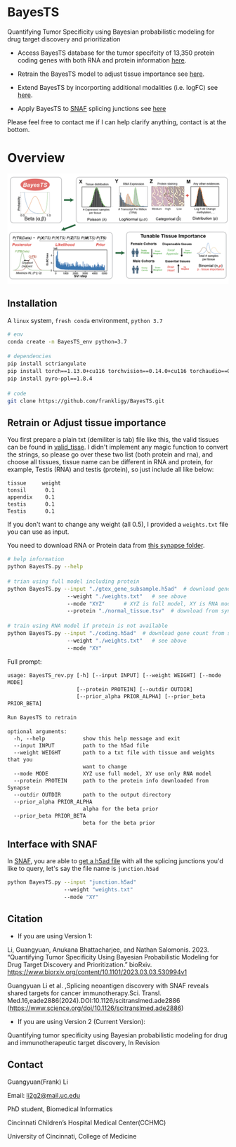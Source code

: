 # BayesTS
Quantifying Tumor Specificity using Bayesian probabilistic modeling for drug target discovery and prioritization

 - Access BayesTS database for the tumor specifcity of 13,350 protein coding genes with both RNA and protein information [here](./database/full_results_XYZ.txt).

 - Retrain the BayesTS model to adjust tissue importance see [here](https://github.com/frankligy/BayesTS?tab=readme-ov-file#retrain-or-adjust-tissue-importance).

 - Extend BayesTS by incorporting additional modalities (i.e. logFC) see [here](https://github.com/frankligy/BayesTS/tree/main/extension).

 - Apply BayesTS to [SNAF](https://github.com/frankligy/SNAF) splicing junctions see [here](https://github.com/frankligy/BayesTS?tab=readme-ov-file#interface-with-snaf)

 Please feel free to contact me if I can help clarify anything, contact is at the bottom.


 # Overview

 ![overview](./images/fig1.png)


 ## Installation

A `linux` system, `fresh conda` environment, `python 3.7`

 ```bash
# env
conda create -n BayesTS_env python=3.7

# dependencies
pip install sctriangulate
pip install torch==1.13.0+cu116 torchvision==0.14.0+cu116 torchaudio==0.13.0 --extra-index-url https://download.pytorch.org/whl/cu116
pip install pyro-ppl==1.8.4

# code
git clone https://github.com/frankligy/BayesTS.git
 ```

 ## Retrain or Adjust tissue importance

 You first prepare a plain txt (demiliter is tab) file like this, the valid tissues can be found in [valid_tisse](./database/valid_tissues.txt). I didn't implement any magic function to convert the strings, so please go over these two list (both protein and rna), and choose all tissues, tissue name can be different in RNA and protein, for example, Testis (RNA) and testis (protein), so just include all like below:

 ```
tissue     weight
tonsil      0.1
appendix    0.1
testis      0.1
Testis      0.1
 ```

If you don't want to change any weight (all 0.5), I provided a `weights.txt` file you can use as input.

You need to download RNA or Protein data from [this synapse folder](https://www.synapse.org/Synapse:syn61670083).

```bash
# help information
python BayesTS.py --help

# trian using full model including protein
python BayesTS.py --input "./gtex_gene_subsample.h5ad"  # download gene count from synapse
                   --weight "./weights.txt"   # see above
                   --mode "XYZ"      # XYZ is full model, XY is RNA model
                   --protein "./normal_tissue.tsv"  # download from synapses

# train using RNA model if protein is not available
python BayesTS.py --input "./coding.h5ad"  # download gene count from synapse
                   --weight "./weights.txt"   # see above
                   --mode "XY"                   
```

Full prompt:

```
usage: BayesTS_rev.py [-h] [--input INPUT] [--weight WEIGHT] [--mode MODE]
                      [--protein PROTEIN] [--outdir OUTDIR]
                      [--prior_alpha PRIOR_ALPHA] [--prior_beta PRIOR_BETA]

Run BayesTS to retrain

optional arguments:
  -h, --help            show this help message and exit
  --input INPUT         path to the h5ad file
  --weight WEIGHT       path to a txt file with tissue and weights that you
                        want to change
  --mode MODE           XYZ use full model, XY use only RNA model
  --protein PROTEIN     path to the protein info downloaded from Synapse
  --outdir OUTDIR       path to the output directory
  --prior_alpha PRIOR_ALPHA
                        alpha for the beta prior
  --prior_beta PRIOR_BETA
                        beta for the beta prior
```



## Interface with SNAF

In [SNAF](https://github.com/frankligy/SNAF), you are able to [get a h5ad file](https://snaf.readthedocs.io/en/latest/api.html#get-all-normal-h5ad) with all the splicing junctions you'd like to query, let's say the file name is `junction.h5ad`

```bash
python BayesTS.py --input "junction.h5ad"
                  --weight "weights.txt"
                  --mode "XY"
```


## Citation

- If you are using Version 1:

Li, Guangyuan, Anukana Bhattacharjee, and Nathan Salomonis. 2023. “Quantifying Tumor Specificity Using Bayesian Probabilistic Modeling for Drug Target Discovery and Prioritization.” bioRxiv. https://www.biorxiv.org/content/10.1101/2023.03.03.530994v1

Guangyuan Li et al. ,Splicing neoantigen discovery with SNAF reveals shared targets for cancer immunotherapy.Sci. Transl. Med.16,eade2886(2024).DOI:10.1126/scitranslmed.ade2886 (https://www.science.org/doi/10.1126/scitranslmed.ade2886)

- If you are using Version 2 (Current Version):

Quantifying tumor specificity using Bayesian probabilistic modeling for drug and immunotherapeutic target discovery, In Revision

## Contact

Guangyuan(Frank) Li

Email: li2g2@mail.uc.edu

PhD student, Biomedical Informatics

Cincinnati Children’s Hospital Medical Center(CCHMC)

University of Cincinnati, College of Medicine

